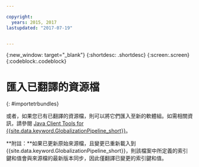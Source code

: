 ```yaml
---

copyright:
  years: 2015, 2017
lastupdated: "2017-07-19"


---
```


{:new_window: target="_blank"}
{:shortdesc: .shortdesc}
{:screen:.screen}
{:codeblock:.codeblock}

# 匯入已翻譯的資源檔
{: #importetrbundles}

或者，如果您已有已翻譯的資源檔，則可以將它們匯入至新的軟體組。如需相關資訊，請參閱 [Java Client Tools for {{site.data.keyword.GlobalizationPipeline_short}}](https://github.com/IBM-Bluemix/gp-java-tools)。

**附註：**如果已更新原始來源檔，且變更已重新載入到 {{site.data.keyword.GlobalizationPipeline_short}}，則該檔案中所定義的索引鍵和值會與來源檔的最新版本同步，因此僅翻譯已變更的索引鍵和值。
